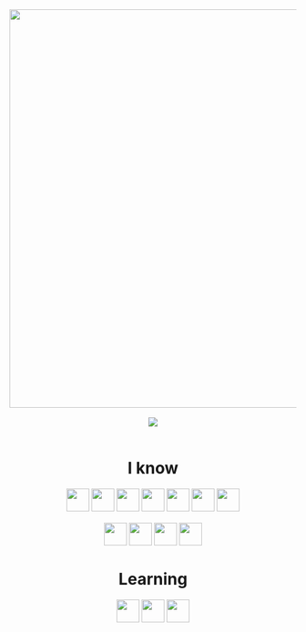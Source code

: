 
<div align="center">
<img width=700 src="https://readme-typing-svg.herokuapp.com/?center=true&vCenter=true&duration=3000&font=Righteous&size=12&height=20&width=400&color=FFFFFF&lines=Cool+people+use+dark+mode;You+are+cool+😀">
<br/><br/>
<img src="https://github-readme-stats.vercel.app/api?username=theaspectdev&show_icons=true&theme=shadow_red"></img>
</div>

<br/>

<div align="center">
  <h1>I know</h1>
  <img width=40 src="https://github.com/michaelkolesidis/tech-icons/blob/main/icons/nodejs/nodejs-original.svg">
  <img width=40 src="https://github.com/michaelkolesidis/tech-icons/blob/main/icons/python/python-original.svg">
  <img width=40 src="https://github.com/michaelkolesidis/tech-icons/blob/main/icons/javascript/javascript-plain.svg">
  <img width=40 src="https://github.com/michaelkolesidis/tech-icons/blob/main/icons/django/django-plain.svg">
  <img width=40 src="https://github.com/michaelkolesidis/tech-icons/blob/main/icons/react/react-original.svg">
  <img width=40 src="https://github.com/michaelkolesidis/tech-icons/blob/main/icons/tailwindcss/tailwindcss-plain.svg">
  <img width=40 src="https://github.com/michaelkolesidis/tech-icons/blob/main/icons/typescript/typescript-original.svg">
  <br/><br/>
  <img width=40 src="https://github.com/michaelkolesidis/tech-icons/blob/main/icons/mongodb/mongodb-original.svg">
  <img width=40 src="https://github.com/michaelkolesidis/tech-icons/blob/main/icons/postgresql/postgresql-original.svg">
  <img width=40 src="https://github.com/michaelkolesidis/tech-icons/blob/main/icons/sqlite/sqlite-original.svg">
  <img width=40 src="https://github.com/michaelkolesidis/tech-icons/blob/main/icons/mysql/mysql-original.svg">
  
</div>


<div align="center">
  <h1>Learning</h1>
  <img width=40 src="https://camo.githubusercontent.com/e75202afa004675c13d10f07f1812bedd4bd784a8ed43481e982a69b2063b446/687474703a2f2f727573742d6c616e672e6f72672f6c6f676f732f727573742d6c6f676f2d353132783531322e706e67">
  <img width=40 src="https://raw.githubusercontent.com/michaelkolesidis/tech-icons/3f4f5fbef9a8e5dae8dc9cab983472a9222993b9/icons/kotlin/kotlin-original.svg">
  <img width=40 src="https://raw.githubusercontent.com/michaelkolesidis/tech-icons/3f4f5fbef9a8e5dae8dc9cab983472a9222993b9/icons/electron/electron-original.svg">

 <br><br>
  
</div>
